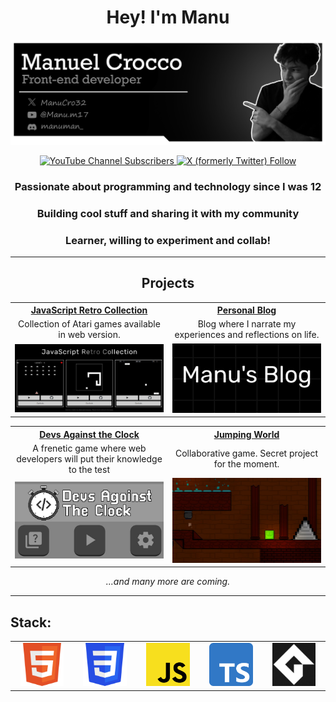<div align="center"> <h1>Hey! I'm Manu</h1> 

<img src="https://raw.githubusercontent.com/ManuMan32/ManuMan32/main/banner-github-july2024.png"><br>

<a href="https://www.youtube.com/channel/UCq6abTyDgfHaiMEutdbmdqw" target="_blank"> ![YouTube Channel Subscribers](https://img.shields.io/youtube/channel/subscribers/UCq6abTyDgfHaiMEutdbmdqw) </a>
<a href="https://twitter.com/intent/follow?screen_name=ManuCro32" target="_blank"> ![X (formerly Twitter) Follow](https://img.shields.io/twitter/follow/ManuCro32) </a>

### Passionate about programming and technology since I was 12

### Building cool stuff and sharing it with my community

### Learner, willing to experiment and collab!

</div>

<hr>

<div align="center"><h2>Projects</h2></div>

<div align="center">
  <table>
    <tr width="100%">
      <th width="50%" align="center"><a href="https://github.com/ManuMan32/JavaScript-Retro-Collection">JavaScript Retro Collection</a></th>
      <th width="50%" align="center"><a href="https://github.com/ManuMan32/PersonalBlog">Personal Blog</a></th>
    </tr>
    <tr width="100%">
      <td width="50%" align="center">Collection of Atari games available in web version.</td>
      <td width="50%" align="center">Blog where I narrate my experiences and reflections on life.</td>
    </tr>
    <tr width="100%">
      <td width="50%" align="center"><img width="100%" src="https://raw.githubusercontent.com/ManuMan32/ManuMan32/main/project3.jpg"><br></td>
      <td width="50%" align="center"><img width="100%" src="https://raw.githubusercontent.com/ManuMan32/ManuMan32/main/project4.jpg"><br></td>
    </tr>
  </table>
  <table>
    <tr width="100%">
      <th width="50%" align="center"><a href="https://github.com/ManuMan32/Devs-Against-The-Clock">Devs Against the Clock</a></th>
      <th width="50%" align="center"><a href="https://www.youtube.com/watch?v=GmSoohtjAng">Jumping World</a></th>
    </tr>
    <tr width="100%">
      <td width="50%" align="center">A frenetic game where web developers will put their knowledge to the test</td>
      <td width="50%" align="center">Collaborative game. Secret project for the moment.</td>
    </tr>
    <tr width="100%">
      <td width="50%" align="center"><img width="100%" src="https://raw.githubusercontent.com/ManuMan32/ManuMan32/main/project1.jpg"><br></td>
      <td width="50%" align="center"><img width="100%" src="https://raw.githubusercontent.com/ManuMan32/ManuMan32/main/project5.jpg"><br></td>
    </tr>
  </table>
  
  *...and many more are coming.*
  
</div>

<hr>

## Stack:

<table>
  <tr width="100%">
    <td width="20%" align="center"><img width="80%" src="https://raw.githubusercontent.com/ManuMan32/ManuMan32/main/html.png"></td>
    <td width="20%" align="center"><img width="80%" src="https://raw.githubusercontent.com/ManuMan32/ManuMan32/main/css.png"></td>
    <td width="20%" align="center"><img width="80%" src="https://raw.githubusercontent.com/ManuMan32/ManuMan32/main/javascript.png"></td>
    <td width="20%" align="center"><img width="80%" src="https://raw.githubusercontent.com/ManuMan32/ManuMan32/main/typescript.png"></td>
    <td width="20%" align="center"><img width="80%" src="https://raw.githubusercontent.com/ManuMan32/ManuMan32/main/gml.png"> </td>
  </tr>
</table>
